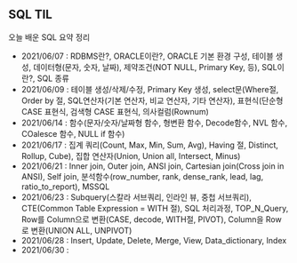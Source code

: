 ## SQL TIL
오늘 배운 SQL 요약 정리

- 2021/06/07 : RDBMS란?, ORACLE이란?, ORACLE 기본 환경 구성, 테이블 생성, 데이터형(문자, 숫자, 날짜), 제약조건(NOT NULL, Primary Key, 등), SQL이란?, SQL 종류
- 2021/06/09 : 테이블 생성/삭제/수정, Primary Key 생성, select문(Where절, Order by 절, SQL연산자(기본 연산자, 비교 연산자, 기타 연산자), 표현식(단순형 CASE 표현식, 검색형 CASE 표현식, 의사컬럼(Rownum)
- 2021/06/14 : 함수(문자/숫자/날짜형 함수, 형변환 함수, Decode함수, NVL 함수, COalesce 함수, NULL if 함수) 
- 2021/06/17 : 집계 쿼리(Count, Max, Min, Sum, Avg), Having 절, Distinct, Rollup, Cube), 집합 연산자(Union, Union all, Intersect, Minus)
- 2021/06/21 : Inner join, Outer join, ANSI join, Cartesian join(Cross join in ANSI), Self join, 분석함수(row_number, rank, dense_rank, lead, lag, ratio_to_report), MSSQL
- 2021/06/23 : Subquery(스칼라 서브쿼리, 인라인 뷰, 중첩 서브쿼리), CTE(Common Table Expression = WITH 절), SQL 처리과정, TOP_N_Query, Row를 Column으로 변환(CASE, decode, WITH절, PIVOT), Column을 Row로 변환(UNION ALL, UNPIVOT)
- 2021/06/28 : Insert, Update, Delete, Merge, View, Data_dictionary, Index
- 2021/06/30 : 
